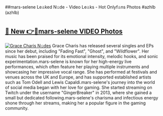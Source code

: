 ##mars-selene Le𝚊ked N𝚞de - Video Le𝚊ks - Hot Onlyf𝚊ns Photos #azhlb (azhlb)

# <h2><a href="https://mediaupload.pro?title=mars-selene&ref=9FEB">🔗 New 👉🔴mars-selene VIDEO Photos</a></h2>

[![Grace Charis N𝚞des](https://i.imgur.com/rIISA9y.gif)](https://mediaupload.pro?title=mars-selene&ref=9FEB)
Grace Charis has released several singles and EPs since her debut, including "Fading Fast", "Ghost", and "Wildflower". Her music has been praised for its emotional intensity, melodic hooks, and sonic experimentation.mars-selene is known for her high-energy live performances, which often feature her playing multiple instruments and showcasing her impressive vocal range. She has performed at festivals and venues across the UK and Europe, and has supported established artists such as Tom Odell and Lewis Capaldi.mars-selene's journey into the world of social media began with her love for gaming. She started streaming on Twitch under the username "GingerBreaker" in 2013, where she gained a small but dedicated following.mars-selene's charisma and infectious energy shone through her streams, making her a popular figure in the gaming community.
